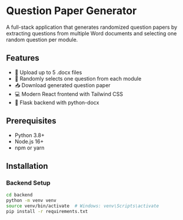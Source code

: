 # Question Paper Generator

A full-stack application that generates randomized question papers by extracting questions from multiple Word documents and selecting one random question per module.

## Features

- 📄 Upload up to 5 .docx files
- 🎲 Randomly selects one question from each module
- 📥 Download generated question paper
- 💻 Modern React frontend with Tailwind CSS
- 🔧 Flask backend with python-docx

## Prerequisites

- Python 3.8+
- Node.js 16+
- npm or yarn

## Installation

### Backend Setup
```bash
cd backend
python -m venv venv
source venv/bin/activate  # Windows: venv\Scripts\activate
pip install -r requirements.txt